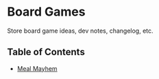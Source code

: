 # Board Games

Store board game ideas, dev notes, changelog, etc.

## Table of Contents

- [Meal Mayhem](meal-mayhem/README.md)